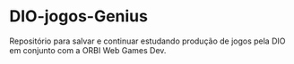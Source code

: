 # DIO-jogos-Genius
Repositório para salvar e continuar estudando produção de jogos pela DIO em conjunto com a ORBI Web Games Dev.
